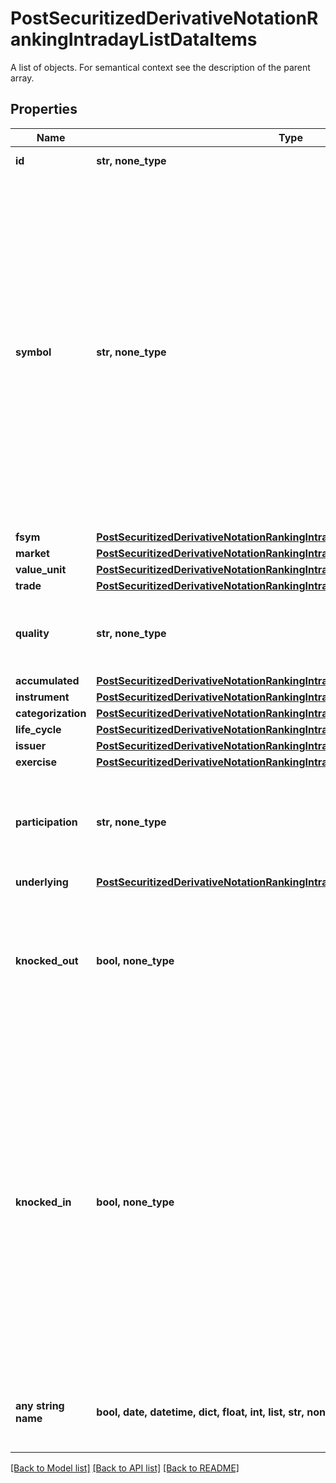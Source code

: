 # PostSecuritizedDerivativeNotationRankingIntradayListDataItems

A list of objects. For semantical context see the description of the parent array.

## Properties
Name | Type | Description | Notes
------------ | ------------- | ------------- | -------------
**id** | **str, none_type** | Identifier of a notation. | [optional] 
**symbol** | **str, none_type** | The symbol of the notation. It is a market-specific code to identify the notation. Which characters can be part of a symbol depends on the market. If a market does not define a proprietary symbol, but uses a different identifier (for example, the ISIN or the WKN) to identify instruments, no symbol will be set for the notations of that market. | [optional] 
**fsym** | [**PostSecuritizedDerivativeNotationRankingIntradayListDataItemsFsym**](PostSecuritizedDerivativeNotationRankingIntradayListDataItemsFsym.md) |  | [optional] 
**market** | [**PostSecuritizedDerivativeNotationRankingIntradayListDataItemsMarket**](PostSecuritizedDerivativeNotationRankingIntradayListDataItemsMarket.md) |  | [optional] 
**value_unit** | [**PostSecuritizedDerivativeNotationRankingIntradayListDataItemsValueUnit**](PostSecuritizedDerivativeNotationRankingIntradayListDataItemsValueUnit.md) |  | [optional] 
**trade** | [**PostSecuritizedDerivativeNotationRankingIntradayListDataItemsTrade**](PostSecuritizedDerivativeNotationRankingIntradayListDataItemsTrade.md) |  | [optional] 
**quality** | **str, none_type** | Quality of the trade-related attributes, see attributes &#x60;trade&#x60; and &#x60;accumulated&#x60;. | Value | Description | | --- | --- | | RLT | Real-time: intraday prices with minimal technical processing delays. | | DLY | Delayed: intraday prices with an exchange-imposed delay of usually 15 to 30 minutes. |   | [optional] 
**accumulated** | [**PostSecuritizedDerivativeNotationRankingIntradayListDataItemsAccumulated**](PostSecuritizedDerivativeNotationRankingIntradayListDataItemsAccumulated.md) |  | [optional] 
**instrument** | [**PostSecuritizedDerivativeNotationRankingIntradayListDataItemsInstrument**](PostSecuritizedDerivativeNotationRankingIntradayListDataItemsInstrument.md) |  | [optional] 
**categorization** | [**PostSecuritizedDerivativeNotationRankingIntradayListDataItemsCategorization**](PostSecuritizedDerivativeNotationRankingIntradayListDataItemsCategorization.md) |  | [optional] 
**life_cycle** | [**PostSecuritizedDerivativeNotationRankingIntradayListDataItemsLifeCycle**](PostSecuritizedDerivativeNotationRankingIntradayListDataItemsLifeCycle.md) |  | [optional] 
**issuer** | [**PostSecuritizedDerivativeNotationRankingIntradayListDataItemsIssuer**](PostSecuritizedDerivativeNotationRankingIntradayListDataItemsIssuer.md) |  | [optional] 
**exercise** | [**PostSecuritizedDerivativeNotationRankingIntradayListDataItemsExercise**](PostSecuritizedDerivativeNotationRankingIntradayListDataItemsExercise.md) |  | [optional] 
**participation** | **str, none_type** | Participation direction of a factor certificate at the level movement of its effective underlying. | Value | Description | | --- | --- | | long | The factor certificate participates positively with rising levels of its effective underlying. | | short | The factor certificate participates negatively with rising levels of its effective underlying. |   | [optional] 
**underlying** | [**PostSecuritizedDerivativeNotationRankingIntradayListDataItemsUnderlying**](PostSecuritizedDerivativeNotationRankingIntradayListDataItemsUnderlying.md) |  | [optional] 
**knocked_out** | **bool, none_type** | Indicates whether the securitized derivative is knocked-out (&#x60;true&#x60;) or not (&#x60;false&#x60;). Particularly relevant for knock-out certificates. | [optional] 
**knocked_in** | **bool, none_type** | Indicates whether the securitized derivative is knocked-in (&#x60;true&#x60;) or not (&#x60;false&#x60;). Particularly relevant for bonus certificates but also for securitized derivatives that might have additional protection such as reverse convertible bonds, discount certificates, and capital-protection certificates. | [optional] 
**any string name** | **bool, date, datetime, dict, float, int, list, str, none_type** | any string name can be used but the value must be the correct type | [optional]

[[Back to Model list]](../README.md#documentation-for-models) [[Back to API list]](../README.md#documentation-for-api-endpoints) [[Back to README]](../README.md)


